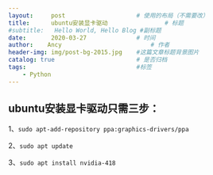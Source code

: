 ```yaml
---
layout:     post   				    # 使用的布局（不需要改）
title:      ubuntu安装显卡驱动 				# 标题 
#subtitle:   Hello World, Hello Blog #副标题
date:       2020-03-27				# 时间
author:    Ancy 						# 作者
header-img: img/post-bg-2015.jpg 	#这篇文章标题背景图片
catalog: true 						# 是否归档
tags:								#标签
    - Python
---
```


## ubuntu安装显卡驱动只需三步：

1、`sudo apt-add-repository ppa:graphics-drivers/ppa`

2、`sudo apt update`

3、`sudo apt install nvidia-418`
